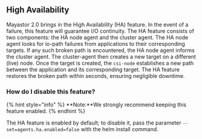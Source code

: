 ## High Availability 

Mayastor 2.0 brings in the High Availability (HA) feature. In the event of a failure, this feature will guarantee I/O continuity. 
The HA feature consists of two components: the HA node agent and the cluster agent. The HA node agent looks for io-path failures from applications to their corresponding targets. If any such broken path is encountered, the HA node agent informs the cluster agent. The cluster-agent then creates a new target on a different (live) node. Once the target is created, the `csi-node` establishes a new path between the application and its corresponding target. The HA feature restores the broken path within seconds, ensuring negligible downtime. 

### How do I disable this feature? 

{% hint style="info" %}
**Note:**We strongly recommend keeping this feature enabled.
{% endhint %}

The HA feature is enabled by default; to disable it, pass the parameter `--set=agents.ha.enabled=false` with the helm install command.
